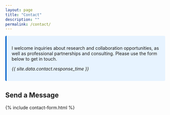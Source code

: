 ```yaml
---
layout: page
title: "Contact"
description: ""
permalink: /contact/
---
```


<div class="contact-page">
  <div class="contact-intro">
    <p>I welcome inquiries about research and collaboration opportunities, as well as professional partnerships and consulting. Please use the form below to get in touch.</p>
    <p><em>{{ site.data.contact.response_time }}</em></p>
  </div>

  <div class="contact-form-container">
    <h2>Send a Message</h2>
    {% include contact-form.html %}
  </div>
</div>

<style>
  .contact-grid {
    display: grid;
    grid-template-columns: 1fr;
    gap: 2rem;
    margin: 2rem 0;
  }

  @media (min-width: 768px) {
    .contact-grid {
      grid-template-columns: 1fr 2fr;
    }
  }

  .contact-info-section,
  .contact-form-section {
    background: var(--bg-secondary, #f8f9fa);
    padding: 1.5rem;
    border-radius: 8px;
  }

  .contact-intro {
    margin-bottom: 2rem;
    padding: 1rem;
    background: var(--bg-info, #e7f3ff);
    border-left: 4px solid var(--color-primary, #0066cc);
    border-radius: 4px;
  }

  .professional-profiles {
    margin-top: 3rem;
    padding-top: 2rem;
    border-top: 2px solid var(--border-color, #dee2e6);
  }

  .profile-links {
    display: grid;
    grid-template-columns: repeat(auto-fit, minmax(150px, 1fr));
    gap: 1rem;
    margin-top: 1rem;
  }

  .profile-link {
    display: flex;
    align-items: center;
    gap: 0.5rem;
    padding: 0.75rem 1rem;
    background: white;
    border: 1px solid var(--border-color, #dee2e6);
    border-radius: 6px;
    text-decoration: none;
    color: var(--text-primary, #212529);
    transition: all 0.2s ease;
  }

  .profile-link:hover {
    border-color: var(--color-primary, #0066cc);
    box-shadow: 0 2px 8px rgba(0, 0, 0, 0.1);
    transform: translateY(-2px);
  }

  .profile-icon {
    font-size: 1.25rem;
  }

  .profile-name {
    font-weight: 500;
  }
</style>
